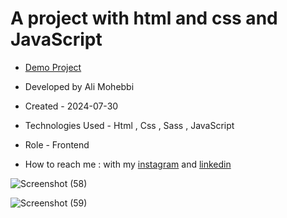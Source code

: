 # A project with html and css and JavaScript

- [Demo Project](https://ali-mohebbi-developer.github.io/Todo-List/)

- Developed by Ali Mohebbi

- Created - 2024-07-30

- Technologies Used - Html , Css , Sass , JavaScript

- Role - Frontend

- How to reach me : with my [instagram](https://www.instagram.com/Ali_Mohebbi_Developer) and [linkedin](https://www.linkedin.com/in/ali-mohebbi-7165b7265/)

![Screenshot (58)](https://github.com/user-attachments/assets/90a64257-803a-41fc-ad25-ef461a4c611e)

![Screenshot (59)](https://github.com/user-attachments/assets/596d4492-ac08-4292-87ef-eeaa2d797a82)
